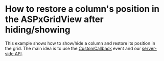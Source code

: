 # How to restore a column's position in the ASPxGridView after hiding/showing

This example shows how to show/hide a column and restore its position in the grid. The main idea is to use the <a href="https://documentation.devexpress.com/AspNet/DevExpress.Web.ASPxGridView.CustomCallback.event">CustomCallback</a> event and our <a href="https://documentation.devexpress.com/AspNet/DevExpress.Web.ASPxGridView.members">server-side API</a>.
